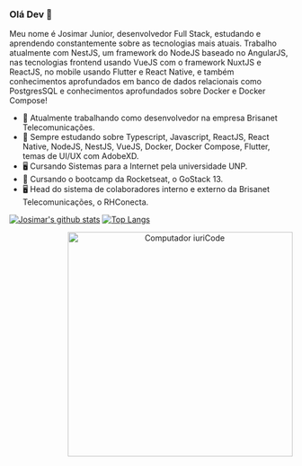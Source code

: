 ### Olá Dev 👋

Meu nome é Josimar Junior, desenvolvedor Full Stack, estudando e aprendendo constantemente sobre as tecnologias mais atuais. Trabalho atualmente com NestJS, um framework do NodeJS baseado no AngularJS, nas tecnologias frontend usando VueJS com o framework NuxtJS e ReactJS, no mobile usando Flutter e React Native, e também conhecimentos aprofundados em banco de dados relacionais como PostgresSQL e conhecimentos aprofundados sobre Docker e Docker Compose!

- 🔭 Atualmente trabalhando como desenvolvedor na empresa Brisanet Telecomunicações.
- 🌱 Sempre estudando sobre Typescript, Javascript, ReactJS, React Native, NodeJS, NestJS, VueJS, Docker, Docker Compose, Flutter, temas de UI/UX com AdobeXD.
- 🖥 Cursando Sistemas para a Internet pela universidade UNP.
- 🚀 Cursando o bootcamp da Rocketseat, o GoStack 13.
- 🖥 Head do sistema de colaboradores interno e externo da Brisanet Telecomunicações, o RHConecta.


[![Josimar's github stats](https://github-readme-stats.vercel.app/api?username=Josimar16&show_icons=true&theme=dracula)](https://github.com/anuraghazra/github-readme-stats)
[![Top Langs](https://github-readme-stats.vercel.app/api/top-langs/?username=Josimar16&layout=compact&theme=dracula)](https://github.com/anuraghazra/github-readme-stats)
<div align="center" >
<img src="https://raw.githubusercontent.com/MicaelliMedeiros/micaellimedeiros/master/image/computer-illustration.png" min-width="400px" max-width="400px" width="400px" align="right" alt="Computador iuriCode">
</div>